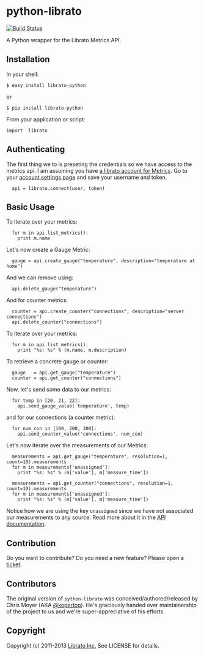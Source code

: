 python-librato
==============

[![Build Status](https://magnum.travis-ci.com/librato/python-librato.png?token=5DkaEcPsGmzNFtrdssjk)](http://magnum.travis-ci.com/librato/python-librato)

A Python wrapper for the Librato Metrics API.

## Installation

In your shell:

  ```$ easy_install librato-python```

  or

  ```$ pip install librato-python```

From your application or script:

  ```import  librato```

## Authenticating

  The first thing we to is preseting the credentials so we have access to the
  metrics api. I am assuming you have
  [a librato account for Metrics](https://metrics.librato.com/). Go to your
  [account settings page](https://metrics.librato.com/account)
  and save your username and token.

```
  api = librato.connect(user, token)
```

## Basic Usage

To iterate over your metrics:

```
  for m in api.list_metrics():
    print m.name
```

Let's now create a Gauge Metric:

```
  gauge = api.create_gauge("temperature", description="temperature at home")
```

And we can remove using:

```
  api.delete_gauge("temperature")
```

And for counter metrics:

```
  counter = api.create_counter("connections", description="server connections")
  api.delete_counter("connections")
```

To iterate over your metrics:

```
  for m in api.list_metrics():
    print "%s: %s" % (m.name, m.description)
```

To retrieve a concrete gauge or counter:

```
  gauge   = api.get_gauge("temperature")
  counter = api.get_counter("connections")
```

Now, let's send some data to our metrics:

```
  for temp in [20, 21, 22]:
    api.send_gauge_value('temperature', temp)
```

and for our connections (a counter metric):

```
  for num_con in [100, 200, 300]:
    api.send_counter_value('connections', num_con)
```

Let's now iterate over the measurements of our Metrics:

```
  measurements = api.get_gauge("temperature", resolution=1, count=10).measurements
  for m in measurements['unassigned']:
    print "%s: %s" % (m['value'], m['measure_time'])
```

```
  measurements = api.get_counter("connections", resolution=1, count=10).measurements
  for m in measurements['unassigned']:
    print "%s: %s" % (m['value'], m['measure_time'])
```

Notice how we are using the key `unassigned` since we have not associated our
measurements to any source. Read more about it in the
[API documentation](http://dev.librato.com/v1).


## Contribution

Do you want to contribute? Do you need a new feature? Please open a
[ticket](https://github.com/librato/python-librato/issues).

## Contributors

The original version of `python-librato` was conceived/authored/released by Chris Moyer (AKA [@kopertop](https://github.com/kopertop)). He's
graciously handed over maintainership of the project to us and we're super-appreciative of his efforts.

## Copyright

Copyright (c) 2011-2013 [Librato Inc.](http://librato.com) See LICENSE for details.
